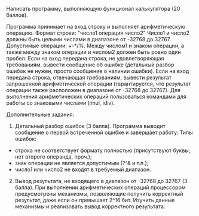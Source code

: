 Написать программу, выполняющую функционал калькулятора (20 баллов).

Программа принимает на вход строку и выполняет арифметическую операцию.
Формат строки: "число1 операция число2"
Число1 и число2 должны быть целыми числами в диапазоне от -32768 до 32767.
Допустимые операции: +-*/%.
Между числом1 и знаком операции, а также между знаком операции и числом2 должен быть ровно один пробел.
Если на вход передана строка, не удовлетворяющая требованиям, вывести сообщение об ошибке (детальный разбор ошибок не нужен, просто сообщение о наличии ошибки). 
Если на вход передана строка, отвечающая требованиям, вывести результат запрошенной арифметической операции (гарантируется, что результат операции также расположен в диапазоне от -32768 до 32767).
Для выполнения арифметических операций пользоваться командами для работы со знаковыми числами (imul, idiv).

Дополнительные задания:
1. Детальный разбор ошибок (3 балла).
Программа выводит сообщение о первой встреченной ошибке и завершает работу.
Типы ошибок:
- строка не соответствует формату полностью (присутствуют буквы, нет второго операнда, проч.);
- знак операции не является допустимым (?^& и т.п.);
- число1 или число2 не входят в требуемый диапазон.

2. Вывод результата, не входящего в диапазон от -32768 до 32767 (3 балла).
При выполнении арифметических операций процессором предусмотрены механизмы, позволяющие получить корректный результат, даже если он превышает 2^16 бит. Изучить данные механизмы и реализовать вывод корректного результата.